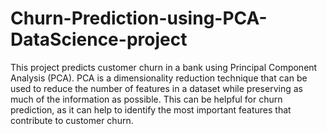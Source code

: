 # Churn-Prediction-using-PCA-DataScience-project
This project predicts customer churn in a bank using Principal Component Analysis (PCA). PCA is a dimensionality reduction technique that can be used to reduce the number of features in a dataset while preserving as much of the information as possible. This can be helpful for churn prediction, as it can help to identify the most important features that contribute to customer churn.
